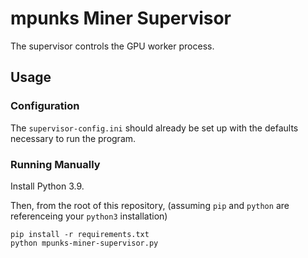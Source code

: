 # mpunks Miner Supervisor

The supervisor controls the GPU worker process.

## Usage

### Configuration
The `supervisor-config.ini` should already be 
set up with the defaults necessary to run the program.

### Running Manually
Install Python 3.9.

Then, from the root of this repository, (assuming `pip` and `python` are referenceing your `python3` installation)
```
pip install -r requirements.txt
python mpunks-miner-supervisor.py
```
